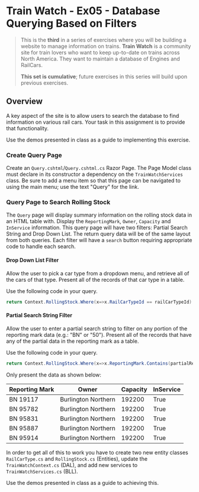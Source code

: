 # Train Watch - Ex05 - Database Querying Based on Filters

> This is the **third** in a series of exercises where you will be building a website to manage information on trains. **Train Watch** is a community site for train lovers who want to keep up-to-date on trains across North America. They want to maintain a database of Engines and RailCars.
>
> **This set is cumulative**; future exercises in this series will build upon previous exercises.

## Overview

A key aspect of the site is to allow users to search the database to find information on various rail cars. Your task in this assignment is to provide that functionality.

Use the demos presented in class as a guide to implementing this exercise.

### Create Query Page

Create an `Query.cshtml`/`Query.cshtml.cs` Razor Page. The Page Model class must declare in its constructor a dependency on the `TrainWatchServices` class.
Be sure to add a menu item so that this page can be navigated to using the main menu; use the text "Query" for the link.

### Query Page to Search Rolling Stock

The `Query` page will display summary information on the rolling stock data in an HTML table with. Display the `ReportingMark`, `Owner`, `Capacity` and `InService` information. This query page will have two filters: Partial Search String and Drop Down List. The return query data will be of the same layout from both queries. Each filter will have a `search` button requiring appropriate code to handle each search.

#### Drop Down List Filter

Allow the user to pick a car type from a dropdown menu, and retrieve all of the cars of that type. Present all of the records of that car type in a table.

Use the following code in your query.

```csharp
return Context.RollingStock.Where(x=>x.RailCarTypeId == railCarTypeId).ToList();
```

#### Partial Search String Filter

Allow the user to enter a partial search string to filter on any portion of the reporting mark data (e.g.: "BN" or "50"). Present all of the records that have any of the partial data in the reporting mark as a table.

Use the following code in your query.

```csharp
return Context.RollingStock.Where(x=>x.ReportingMark.Contains(partialReportingMark)).ToList();
```

Only present the data as shown below:

| Reporting Mark | Owner               | Capacity | InService |
|----------------|---------------------|----------|-----------|
| BN 19117       | Burlington Northern | 192200   | True
| BN 95782       | Burlington Northern | 192200   | True
| BN 95831       | Burlington Northern | 192200   | True
| BN 95887       | Burlington Northern | 192200   | True
| BN 95914       | Burlington Northern | 192200   | True

In order to get all of this to work you have to create two new entity classes `RailCarType.cs` and `RollingStock.cs` (Entities), update the `TrainWatchContext.cs` (DAL), and add new services to `TrainWatchServices.cs` (BLL).

Use the demos presented in class as a guide to achieving this.
